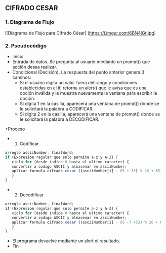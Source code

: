 ## CIFRADO CESAR

### 1. Diagrama de Flujo

![Diagrama de Flujo para Cifrado César] (https://i.imgur.com/6BN4lGt.jpg)

### 2. Pseudocódigo

+ Inicio
+ Entrada de datos. Se pregunta al usuario mediante un prompt() que acción desea realizar.
+ Condicional (Decisión). La respuesta del punto anterior genera 3 caminos:
  - Si el usuario digita un valor fuera del rango y condiciones establecidas en el if, retorna un alert() que le avisa que es una opción inválida y le muestra nuevamente la ventana para escribir la opción.
  - Si digita 1 en la casilla, aparecerá una ventana de prompt() donde se le solicitará la palabra a CODIFICAR
  - Si digita 2 en la casilla, aparecerá una ventana de prompt() donde se le solicitará la palabra a DECODIFICAR.

+Proceso
  - 1. Codificar 
  ```javascript variable (word) donde se almacena palabra;
 arreglo asciiNumber, finalWord;
 if (Expresion regular que solo permite a-z y A-Z) {
     ciclo for (desde indice 0 hasta el ultimo caracter) {
     convertir a codigo ASCII y almacenar en asciiNumber;
     aplicar formula cifrado cesar ((asciiNumber[i] - 65 + 33) % 26 + 65);
     }
  }
  ```
 - 2. Decodificar 
  ```javascript variable (word) donde se almacena palabra;
 arreglo asciiNumber, finalWord;
 if (Expresion regular que solo permite a-z y A-Z) {
     ciclo for (desde indice 0 hasta el ultimo caracter) {
     convertir a codigo ASCII y almacenar en asciiNumber;
     aplicar formula cifrado cesar ((asciiNumber[i] - 65 -7 +52) % 26 + 65);
     }
  }
  ```
+ El programa devuelve mediante un alert el resultado. 
+ Fin
